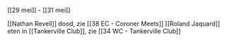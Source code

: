 [[29 mei]] - [[31 mei]]

[[Nathan Revell]] dood, zie [[38 EC - Coroner Meets]]
[[Roland Jaquard]] eten in [[Tankerville Club]], zie [[34 WC - Tankerville Club]]